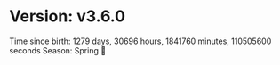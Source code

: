 # Version: v3.6.0
Time since birth: 1279 days, 30696 hours, 1841760 minutes, 110505600 seconds
Season: Spring 🌸
